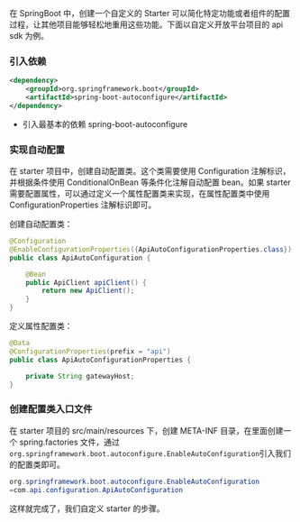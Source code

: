 在 SpringBoot 中，创建一个自定义的 Starter 可以简化特定功能或者组件的配置过程，让其他项目能够轻松地重用这些功能。下面以自定义开放平台项目的 api sdk 为例。

### 引入依赖
```xml
<dependency>
    <groupId>org.springframework.boot</groupId>
    <artifactId>spring-boot-autoconfigure</artifactId>
</dependency>
```

- 引入最基本的依赖 spring-boot-autoconfigure

### 实现自动配置
在 starter 项目中，创建自动配置类。这个类需要使用 Configuration 注解标识，并根据条件使用 ConditionalOnBean 等条件化注解自动配置 bean。如果 starter 需要配置属性，可以通过定义一个属性配置类来实现，在属性配置类中使用 ConfigurationProperties 注解标识即可。

创建自动配置类：
```java
@Configuration
@EnableConfigurationProperties({ApiAutoConfigurationProperties.class})
public class ApiAutoConfiguration {

    @Bean
    public ApiClient apiClient() {
        return new ApiClient();
    }
}
```

定义属性配置类：
```java
@Data
@ConfigurationProperties(prefix = "api")
public class ApiAutoConfigurationProperties {

    private String gatewayHost;
}

```
### 创建配置类入口文件
在 starter 项目的 src/main/resources 下，创建 META-INF 目录，在里面创建一个 spring.factories 文件，通过 `org.springframework.boot.autoconfigure.EnableAutoConfiguration`引入我们的配置类即可。
```java
org.springframework.boot.autoconfigure.EnableAutoConfiguration
=com.api.configuration.ApiAutoConfiguration
```

这样就完成了，我们自定义 starter 的步骤。
